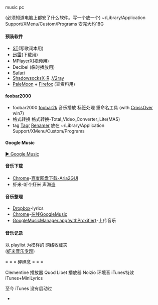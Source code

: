 
music pc

(必须知道电脑上都安了什么软件。写一个放一个)
~/Library/Application Support/XMenu/Custom/Programs
安完大约18G

#### 预装软件
- [ST](https://github.com/7900ms/00nottheater_deserted/tree/master/Usage_Manual/ST)(写歌词本用)
- [迅雷](https://github.com/7900ms/00nottheater_deserted/tree/master/Installation_Manual/Thunder)(下载用)
- MPlayerX(视频用)
- Decibel (临时播放用)
- [Safari](https://github.com/7900ms/00nottheater_deserted/tree/master/Usage_Manual/Safari)
- [ShadowsocksX-R](https://github.com/7900ms/00nottheater_deserted/tree/master/Installation_Manual/ShadowsocksX-R) ,[V2ray](https://github.com/7900ms/00nottheater_deserted/tree/master/Installation_Manual/V2ray)
- [PaleMoon](https://github.com/7900ms/00nottheater_deserted/tree/master/Usage_Manual/PaleMoon) + [Firefox](https://github.com/7900ms/00nottheater_deserted/tree/master/Usage_Manual/Firefox) (查资料用)


#### foobar2000
- foobar2000
[foobar2k](https://github.com/7900ms/00nottheater_deserted/tree/master/Usage_Manual/foobar2000) 音乐播放 标签处理 重命名工具 (with [CrossOver](https://github.com/7900ms/00nottheater_deserted/tree/master/Usage_Manual/CrossOver) win7)
- 格式转换
格式转换-Total_Video_Converter_Lite(MAS)
- tag
[Tagr](https://github.com/7900ms/00nottheater_deserted/tree/master/Installation_Manual/Tagr)
[Renamer](https://github.com/7900ms/00nottheater_deserted/tree/master/Installation_Manual/Renamer)
放在 ~/Library/Application Support/XMenu/Custom/Programs

#### Google Music

[▶️ Google Music](https://play.google.com/music)

#### 音乐下载
- [Chrome](https://github.com/7900ms/00nottheater_deserted/tree/master/Usage_Manual/Chrome)-[百度网盘下载-Aria2GUI](https://github.com/7900ms/00nottheater_deserted/tree/master/Usage_Manual/baiduWangpan)
- 虾米-听个虾米 声海盗

#### 音乐整理
- [Dropbox](https://github.com/7900ms/00nottheater_deserted/tree/master/Installation_Manual/Dropbox)-lyrics
- [Chrome](https://github.com/7900ms/00nottheater_deserted/tree/master/Usage_Manual/Chrome)-[在线GoogleMusic](https://github.com/7900ms/00nottheater_deserted/blob/master/Usage_Manual/GoogleMusicOnChrome.md)
- [GoogleMusicManager.app(withProxifier)](https://github.com/7900ms/00nottheater_deserted/tree/master/Installation_Manual/GoogleMusicManager-withProxifier)-上传音乐





#### 音乐记录
以 playlist 为模样的 网络收藏夹<br>
([虾米音乐专题](http://www.xiami.com/event/templates-more/c/2#template))

= = = 碎碎念 = = =

Clementine 播放器
Quod Libet 播放器
Noizio 环境音
iTunes特效
iTunes+MiniLyrics

至今 iTunes 没有启动过

-
